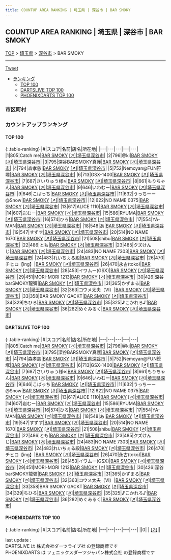 ```yaml
---
title: COUNTUP AREA RANKING | 埼玉県 | 深谷市 | BAR SMOKY
---
```

## COUNTUP AREA RANKING | 埼玉県 | 深谷市 | BAR SMOKY

[TOP](/darts/rank/) > [埼玉県](/darts/rank/埼玉県/) > [深谷市](/darts/rank/埼玉県/深谷市/) > BAR SMOKY

___

<a href="https://twitter.com/share?ref_src=twsrc%5Etfw" data-text="COUNTUP AREA RANKING | 埼玉県深谷市BAR SMOKY" class="twitter-share-button" data-hashtags="DARTSLIVE,PHOENIXDARTS,darts,ダーツ" data-show-count="false">Tweet</a>

* [ランキング](#カウントアップランキング)
    * [TOP 100](#top-100)
    * [DARTSLIVE TOP 100](#dartslive-top-100)
    * [PHOENIXDARTS TOP 100](#phoenixdarts-top-100)

### 市区町村

<ul>

</ul>

### カウントアップランキング

#### TOP 100



{:.table-ranking}
|#|スコア|名前|店名|所在地|
|---|---|---|---|---|
|1|805|<span class="rank-name-dl">Catch me</span>|<a href="/darts/rank/shops/cf03a0c8e76f9eb30d9b047a20a7ba1e.html">BAR SMOKY</a> <a href="https://search.dartslive.com/jp/shop/cf03a0c8e76f9eb30d9b047a20a7ba1e">[↗]</a>|<a href="/darts/rank/埼玉県/深谷市">埼玉県深谷市</a>|
|2|796|<span class="rank-name-dl">@ki</span>|<a href="/darts/rank/shops/cf03a0c8e76f9eb30d9b047a20a7ba1e.html">BAR SMOKY</a> <a href="https://search.dartslive.com/jp/shop/cf03a0c8e76f9eb30d9b047a20a7ba1e">[↗]</a>|<a href="/darts/rank/埼玉県/深谷市">埼玉県深谷市</a>|
|3|795|<span class="rank-name-dl">深谷BARSMOKY真護</span>|<a href="/darts/rank/shops/cf03a0c8e76f9eb30d9b047a20a7ba1e.html">BAR SMOKY</a> <a href="https://search.dartslive.com/jp/shop/cf03a0c8e76f9eb30d9b047a20a7ba1e">[↗]</a>|<a href="/darts/rank/埼玉県/深谷市">埼玉県深谷市</a>|
|4|794|<span class="rank-name-dl">森孝慈</span>|<a href="/darts/rank/shops/cf03a0c8e76f9eb30d9b047a20a7ba1e.html">BAR SMOKY</a> <a href="https://search.dartslive.com/jp/shop/cf03a0c8e76f9eb30d9b047a20a7ba1e">[↗]</a>|<a href="/darts/rank/埼玉県/深谷市">埼玉県深谷市</a>|
|5|752|<span class="rank-name-dl">Nemoyan@FUN笹塚</span>|<a href="/darts/rank/shops/cf03a0c8e76f9eb30d9b047a20a7ba1e.html">BAR SMOKY</a> <a href="https://search.dartslive.com/jp/shop/cf03a0c8e76f9eb30d9b047a20a7ba1e">[↗]</a>|<a href="/darts/rank/埼玉県/深谷市">埼玉県深谷市</a>|
|6|713|<span class="rank-name-dl">GSX-1400</span>|<a href="/darts/rank/shops/cf03a0c8e76f9eb30d9b047a20a7ba1e.html">BAR SMOKY</a> <a href="https://search.dartslive.com/jp/shop/cf03a0c8e76f9eb30d9b047a20a7ba1e">[↗]</a>|<a href="/darts/rank/埼玉県/深谷市">埼玉県深谷市</a>|
|7|687|<span class="rank-name-dl">さいりゅう様⭐︎</span>|<a href="/darts/rank/shops/cf03a0c8e76f9eb30d9b047a20a7ba1e.html">BAR SMOKY</a> <a href="https://search.dartslive.com/jp/shop/cf03a0c8e76f9eb30d9b047a20a7ba1e">[↗]</a>|<a href="/darts/rank/埼玉県/深谷市">埼玉県深谷市</a>|
|8|661|<span class="rank-name-dl">もりちゃん</span>|<a href="/darts/rank/shops/cf03a0c8e76f9eb30d9b047a20a7ba1e.html">BAR SMOKY</a> <a href="https://search.dartslive.com/jp/shop/cf03a0c8e76f9eb30d9b047a20a7ba1e">[↗]</a>|<a href="/darts/rank/埼玉県/深谷市">埼玉県深谷市</a>|
|9|646|<span class="rank-name-dl">いわむー</span>|<a href="/darts/rank/shops/cf03a0c8e76f9eb30d9b047a20a7ba1e.html">BAR SMOKY</a> <a href="https://search.dartslive.com/jp/shop/cf03a0c8e76f9eb30d9b047a20a7ba1e">[↗]</a>|<a href="/darts/rank/埼玉県/深谷市">埼玉県深谷市</a>|
|9|646|<span class="rank-name-dl">こばっち</span>|<a href="/darts/rank/shops/cf03a0c8e76f9eb30d9b047a20a7ba1e.html">BAR SMOKY</a> <a href="https://search.dartslive.com/jp/shop/cf03a0c8e76f9eb30d9b047a20a7ba1e">[↗]</a>|<a href="/darts/rank/埼玉県/深谷市">埼玉県深谷市</a>|
|11|632|<span class="rank-name-dl">うっちーー@Snow</span>|<a href="/darts/rank/shops/cf03a0c8e76f9eb30d9b047a20a7ba1e.html">BAR SMOKY</a> <a href="https://search.dartslive.com/jp/shop/cf03a0c8e76f9eb30d9b047a20a7ba1e">[↗]</a>|<a href="/darts/rank/埼玉県/深谷市">埼玉県深谷市</a>|
|12|622|<span class="rank-name-dl">NO NAME 0375</span>|<a href="/darts/rank/shops/cf03a0c8e76f9eb30d9b047a20a7ba1e.html">BAR SMOKY</a> <a href="https://search.dartslive.com/jp/shop/cf03a0c8e76f9eb30d9b047a20a7ba1e">[↗]</a>|<a href="/darts/rank/埼玉県/深谷市">埼玉県深谷市</a>|
|13|617|<span class="rank-name-dl">ALICE 1110</span>|<a href="/darts/rank/shops/cf03a0c8e76f9eb30d9b047a20a7ba1e.html">BAR SMOKY</a> <a href="https://search.dartslive.com/jp/shop/cf03a0c8e76f9eb30d9b047a20a7ba1e">[↗]</a>|<a href="/darts/rank/埼玉県/深谷市">埼玉県深谷市</a>|
|14|607|<span class="rank-name-dl">岩むー</span>|<a href="/darts/rank/shops/cf03a0c8e76f9eb30d9b047a20a7ba1e.html">BAR SMOKY</a> <a href="https://search.dartslive.com/jp/shop/cf03a0c8e76f9eb30d9b047a20a7ba1e">[↗]</a>|<a href="/darts/rank/埼玉県/深谷市">埼玉県深谷市</a>|
|15|586|<span class="rank-name-dl">RYUMA</span>|<a href="/darts/rank/shops/cf03a0c8e76f9eb30d9b047a20a7ba1e.html">BAR SMOKY</a> <a href="https://search.dartslive.com/jp/shop/cf03a0c8e76f9eb30d9b047a20a7ba1e">[↗]</a>|<a href="/darts/rank/埼玉県/深谷市">埼玉県深谷市</a>|
|16|574|<span class="rank-name-dl">ひろ</span>|<a href="/darts/rank/shops/cf03a0c8e76f9eb30d9b047a20a7ba1e.html">BAR SMOKY</a> <a href="https://search.dartslive.com/jp/shop/cf03a0c8e76f9eb30d9b047a20a7ba1e">[↗]</a>|<a href="/darts/rank/埼玉県/深谷市">埼玉県深谷市</a>|
|17|554|<span class="rank-name-dl">YA-MAN</span>|<a href="/darts/rank/shops/cf03a0c8e76f9eb30d9b047a20a7ba1e.html">BAR SMOKY</a> <a href="https://search.dartslive.com/jp/shop/cf03a0c8e76f9eb30d9b047a20a7ba1e">[↗]</a>|<a href="/darts/rank/埼玉県/深谷市">埼玉県深谷市</a>|
|18|548|<span class="rank-name-dl">あ</span>|<a href="/darts/rank/shops/cf03a0c8e76f9eb30d9b047a20a7ba1e.html">BAR SMOKY</a> <a href="https://search.dartslive.com/jp/shop/cf03a0c8e76f9eb30d9b047a20a7ba1e">[↗]</a>|<a href="/darts/rank/埼玉県/深谷市">埼玉県深谷市</a>|
|19|547|<span class="rank-name-dl">すずす</span>|<a href="/darts/rank/shops/cf03a0c8e76f9eb30d9b047a20a7ba1e.html">BAR SMOKY</a> <a href="https://search.dartslive.com/jp/shop/cf03a0c8e76f9eb30d9b047a20a7ba1e">[↗]</a>|<a href="/darts/rank/埼玉県/深谷市">埼玉県深谷市</a>|
|20|514|<span class="rank-name-dl">NO NAME 1670</span>|<a href="/darts/rank/shops/cf03a0c8e76f9eb30d9b047a20a7ba1e.html">BAR SMOKY</a> <a href="https://search.dartslive.com/jp/shop/cf03a0c8e76f9eb30d9b047a20a7ba1e">[↗]</a>|<a href="/darts/rank/埼玉県/深谷市">埼玉県深谷市</a>|
|21|508|<span class="rank-name-dl">shibu</span>|<a href="/darts/rank/shops/cf03a0c8e76f9eb30d9b047a20a7ba1e.html">BAR SMOKY</a> <a href="https://search.dartslive.com/jp/shop/cf03a0c8e76f9eb30d9b047a20a7ba1e">[↗]</a>|<a href="/darts/rank/埼玉県/深谷市">埼玉県深谷市</a>|
|22|486|<span class="rank-name-dl">とも</span>|<a href="/darts/rank/shops/cf03a0c8e76f9eb30d9b047a20a7ba1e.html">BAR SMOKY</a> <a href="https://search.dartslive.com/jp/shop/cf03a0c8e76f9eb30d9b047a20a7ba1e">[↗]</a>|<a href="/darts/rank/埼玉県/深谷市">埼玉県深谷市</a>|
|23|485|<span class="rank-name-dl">クズけんじ</span>|<a href="/darts/rank/shops/cf03a0c8e76f9eb30d9b047a20a7ba1e.html">BAR SMOKY</a> <a href="https://search.dartslive.com/jp/shop/cf03a0c8e76f9eb30d9b047a20a7ba1e">[↗]</a>|<a href="/darts/rank/埼玉県/深谷市">埼玉県深谷市</a>|
|24|483|<span class="rank-name-dl">NO NAME 7303</span>|<a href="/darts/rank/shops/cf03a0c8e76f9eb30d9b047a20a7ba1e.html">BAR SMOKY</a> <a href="https://search.dartslive.com/jp/shop/cf03a0c8e76f9eb30d9b047a20a7ba1e">[↗]</a>|<a href="/darts/rank/埼玉県/深谷市">埼玉県深谷市</a>|
|24|483|<span class="rank-name-dl">れいちぇる殿</span>|<a href="/darts/rank/shops/cf03a0c8e76f9eb30d9b047a20a7ba1e.html">BAR SMOKY</a> <a href="https://search.dartslive.com/jp/shop/cf03a0c8e76f9eb30d9b047a20a7ba1e">[↗]</a>|<a href="/darts/rank/埼玉県/深谷市">埼玉県深谷市</a>|
|26|470|<span class="rank-name-dl">チヒロ【ing】</span>|<a href="/darts/rank/shops/cf03a0c8e76f9eb30d9b047a20a7ba1e.html">BAR SMOKY</a> <a href="https://search.dartslive.com/jp/shop/cf03a0c8e76f9eb30d9b047a20a7ba1e">[↗]</a>|<a href="/darts/rank/埼玉県/深谷市">埼玉県深谷市</a>|
|26|470|<span class="rank-name-dl">永古(toko)</span>|<a href="/darts/rank/shops/cf03a0c8e76f9eb30d9b047a20a7ba1e.html">BAR SMOKY</a> <a href="https://search.dartslive.com/jp/shop/cf03a0c8e76f9eb30d9b047a20a7ba1e">[↗]</a>|<a href="/darts/rank/埼玉県/深谷市">埼玉県深谷市</a>|
|28|453|<span class="rank-name-dl">イワムー(GSX)</span>|<a href="/darts/rank/shops/cf03a0c8e76f9eb30d9b047a20a7ba1e.html">BAR SMOKY</a> <a href="https://search.dartslive.com/jp/shop/cf03a0c8e76f9eb30d9b047a20a7ba1e">[↗]</a>|<a href="/darts/rank/埼玉県/深谷市">埼玉県深谷市</a>|
|29|451|<span class="rank-name-dl">MORI-MORI 1213</span>|<a href="/darts/rank/shops/cf03a0c8e76f9eb30d9b047a20a7ba1e.html">BAR SMOKY</a> <a href="https://search.dartslive.com/jp/shop/cf03a0c8e76f9eb30d9b047a20a7ba1e">[↗]</a>|<a href="/darts/rank/埼玉県/深谷市">埼玉県深谷市</a>|
|30|426|<span class="rank-name-dl">深谷barSMOKY龍彌</span>|<a href="/darts/rank/shops/cf03a0c8e76f9eb30d9b047a20a7ba1e.html">BAR SMOKY</a> <a href="https://search.dartslive.com/jp/shop/cf03a0c8e76f9eb30d9b047a20a7ba1e">[↗]</a>|<a href="/darts/rank/埼玉県/深谷市">埼玉県深谷市</a>|
|31|365|<span class="rank-name-dl">かずまる</span>|<a href="/darts/rank/shops/cf03a0c8e76f9eb30d9b047a20a7ba1e.html">BAR SMOKY</a> <a href="https://search.dartslive.com/jp/shop/cf03a0c8e76f9eb30d9b047a20a7ba1e">[↗]</a>|<a href="/darts/rank/埼玉県/深谷市">埼玉県深谷市</a>|
|32|363|<span class="rank-name-dl">コウメ太夫（Ⅵ）</span>|<a href="/darts/rank/shops/cf03a0c8e76f9eb30d9b047a20a7ba1e.html">BAR SMOKY</a> <a href="https://search.dartslive.com/jp/shop/cf03a0c8e76f9eb30d9b047a20a7ba1e">[↗]</a>|<a href="/darts/rank/埼玉県/深谷市">埼玉県深谷市</a>|
|33|358|<span class="rank-name-dl">BAR SMOKY GACKT</span>|<a href="/darts/rank/shops/cf03a0c8e76f9eb30d9b047a20a7ba1e.html">BAR SMOKY</a> <a href="https://search.dartslive.com/jp/shop/cf03a0c8e76f9eb30d9b047a20a7ba1e">[↗]</a>|<a href="/darts/rank/埼玉県/深谷市">埼玉県深谷市</a>|
|34|329|<span class="rank-name-dl">ちひろ</span>|<a href="/darts/rank/shops/cf03a0c8e76f9eb30d9b047a20a7ba1e.html">BAR SMOKY</a> <a href="https://search.dartslive.com/jp/shop/cf03a0c8e76f9eb30d9b047a20a7ba1e">[↗]</a>|<a href="/darts/rank/埼玉県/深谷市">埼玉県深谷市</a>|
|35|325|<span class="rank-name-dl">♪こかれろ♪</span>|<a href="/darts/rank/shops/cf03a0c8e76f9eb30d9b047a20a7ba1e.html">BAR SMOKY</a> <a href="https://search.dartslive.com/jp/shop/cf03a0c8e76f9eb30d9b047a20a7ba1e">[↗]</a>|<a href="/darts/rank/埼玉県/深谷市">埼玉県深谷市</a>|
|36|282|<span class="rank-name-dl">めぐみるく</span>|<a href="/darts/rank/shops/cf03a0c8e76f9eb30d9b047a20a7ba1e.html">BAR SMOKY</a> <a href="https://search.dartslive.com/jp/shop/cf03a0c8e76f9eb30d9b047a20a7ba1e">[↗]</a>|<a href="/darts/rank/埼玉県/深谷市">埼玉県深谷市</a>|


#### DARTSLIVE TOP 100



{:.table-ranking}
|#|スコア|名前|店名|所在地|
|---|---|---|---|---|
|1|805|<span class="rank-name-dl">Catch me</span>|<a href="/darts/rank/shops/cf03a0c8e76f9eb30d9b047a20a7ba1e.html">BAR SMOKY</a> <a href="https://search.dartslive.com/jp/shop/cf03a0c8e76f9eb30d9b047a20a7ba1e">[↗]</a>|<a href="/darts/rank/埼玉県/深谷市">埼玉県深谷市</a>|
|2|796|<span class="rank-name-dl">@ki</span>|<a href="/darts/rank/shops/cf03a0c8e76f9eb30d9b047a20a7ba1e.html">BAR SMOKY</a> <a href="https://search.dartslive.com/jp/shop/cf03a0c8e76f9eb30d9b047a20a7ba1e">[↗]</a>|<a href="/darts/rank/埼玉県/深谷市">埼玉県深谷市</a>|
|3|795|<span class="rank-name-dl">深谷BARSMOKY真護</span>|<a href="/darts/rank/shops/cf03a0c8e76f9eb30d9b047a20a7ba1e.html">BAR SMOKY</a> <a href="https://search.dartslive.com/jp/shop/cf03a0c8e76f9eb30d9b047a20a7ba1e">[↗]</a>|<a href="/darts/rank/埼玉県/深谷市">埼玉県深谷市</a>|
|4|794|<span class="rank-name-dl">森孝慈</span>|<a href="/darts/rank/shops/cf03a0c8e76f9eb30d9b047a20a7ba1e.html">BAR SMOKY</a> <a href="https://search.dartslive.com/jp/shop/cf03a0c8e76f9eb30d9b047a20a7ba1e">[↗]</a>|<a href="/darts/rank/埼玉県/深谷市">埼玉県深谷市</a>|
|5|752|<span class="rank-name-dl">Nemoyan@FUN笹塚</span>|<a href="/darts/rank/shops/cf03a0c8e76f9eb30d9b047a20a7ba1e.html">BAR SMOKY</a> <a href="https://search.dartslive.com/jp/shop/cf03a0c8e76f9eb30d9b047a20a7ba1e">[↗]</a>|<a href="/darts/rank/埼玉県/深谷市">埼玉県深谷市</a>|
|6|713|<span class="rank-name-dl">GSX-1400</span>|<a href="/darts/rank/shops/cf03a0c8e76f9eb30d9b047a20a7ba1e.html">BAR SMOKY</a> <a href="https://search.dartslive.com/jp/shop/cf03a0c8e76f9eb30d9b047a20a7ba1e">[↗]</a>|<a href="/darts/rank/埼玉県/深谷市">埼玉県深谷市</a>|
|7|687|<span class="rank-name-dl">さいりゅう様⭐︎</span>|<a href="/darts/rank/shops/cf03a0c8e76f9eb30d9b047a20a7ba1e.html">BAR SMOKY</a> <a href="https://search.dartslive.com/jp/shop/cf03a0c8e76f9eb30d9b047a20a7ba1e">[↗]</a>|<a href="/darts/rank/埼玉県/深谷市">埼玉県深谷市</a>|
|8|661|<span class="rank-name-dl">もりちゃん</span>|<a href="/darts/rank/shops/cf03a0c8e76f9eb30d9b047a20a7ba1e.html">BAR SMOKY</a> <a href="https://search.dartslive.com/jp/shop/cf03a0c8e76f9eb30d9b047a20a7ba1e">[↗]</a>|<a href="/darts/rank/埼玉県/深谷市">埼玉県深谷市</a>|
|9|646|<span class="rank-name-dl">いわむー</span>|<a href="/darts/rank/shops/cf03a0c8e76f9eb30d9b047a20a7ba1e.html">BAR SMOKY</a> <a href="https://search.dartslive.com/jp/shop/cf03a0c8e76f9eb30d9b047a20a7ba1e">[↗]</a>|<a href="/darts/rank/埼玉県/深谷市">埼玉県深谷市</a>|
|9|646|<span class="rank-name-dl">こばっち</span>|<a href="/darts/rank/shops/cf03a0c8e76f9eb30d9b047a20a7ba1e.html">BAR SMOKY</a> <a href="https://search.dartslive.com/jp/shop/cf03a0c8e76f9eb30d9b047a20a7ba1e">[↗]</a>|<a href="/darts/rank/埼玉県/深谷市">埼玉県深谷市</a>|
|11|632|<span class="rank-name-dl">うっちーー@Snow</span>|<a href="/darts/rank/shops/cf03a0c8e76f9eb30d9b047a20a7ba1e.html">BAR SMOKY</a> <a href="https://search.dartslive.com/jp/shop/cf03a0c8e76f9eb30d9b047a20a7ba1e">[↗]</a>|<a href="/darts/rank/埼玉県/深谷市">埼玉県深谷市</a>|
|12|622|<span class="rank-name-dl">NO NAME 0375</span>|<a href="/darts/rank/shops/cf03a0c8e76f9eb30d9b047a20a7ba1e.html">BAR SMOKY</a> <a href="https://search.dartslive.com/jp/shop/cf03a0c8e76f9eb30d9b047a20a7ba1e">[↗]</a>|<a href="/darts/rank/埼玉県/深谷市">埼玉県深谷市</a>|
|13|617|<span class="rank-name-dl">ALICE 1110</span>|<a href="/darts/rank/shops/cf03a0c8e76f9eb30d9b047a20a7ba1e.html">BAR SMOKY</a> <a href="https://search.dartslive.com/jp/shop/cf03a0c8e76f9eb30d9b047a20a7ba1e">[↗]</a>|<a href="/darts/rank/埼玉県/深谷市">埼玉県深谷市</a>|
|14|607|<span class="rank-name-dl">岩むー</span>|<a href="/darts/rank/shops/cf03a0c8e76f9eb30d9b047a20a7ba1e.html">BAR SMOKY</a> <a href="https://search.dartslive.com/jp/shop/cf03a0c8e76f9eb30d9b047a20a7ba1e">[↗]</a>|<a href="/darts/rank/埼玉県/深谷市">埼玉県深谷市</a>|
|15|586|<span class="rank-name-dl">RYUMA</span>|<a href="/darts/rank/shops/cf03a0c8e76f9eb30d9b047a20a7ba1e.html">BAR SMOKY</a> <a href="https://search.dartslive.com/jp/shop/cf03a0c8e76f9eb30d9b047a20a7ba1e">[↗]</a>|<a href="/darts/rank/埼玉県/深谷市">埼玉県深谷市</a>|
|16|574|<span class="rank-name-dl">ひろ</span>|<a href="/darts/rank/shops/cf03a0c8e76f9eb30d9b047a20a7ba1e.html">BAR SMOKY</a> <a href="https://search.dartslive.com/jp/shop/cf03a0c8e76f9eb30d9b047a20a7ba1e">[↗]</a>|<a href="/darts/rank/埼玉県/深谷市">埼玉県深谷市</a>|
|17|554|<span class="rank-name-dl">YA-MAN</span>|<a href="/darts/rank/shops/cf03a0c8e76f9eb30d9b047a20a7ba1e.html">BAR SMOKY</a> <a href="https://search.dartslive.com/jp/shop/cf03a0c8e76f9eb30d9b047a20a7ba1e">[↗]</a>|<a href="/darts/rank/埼玉県/深谷市">埼玉県深谷市</a>|
|18|548|<span class="rank-name-dl">あ</span>|<a href="/darts/rank/shops/cf03a0c8e76f9eb30d9b047a20a7ba1e.html">BAR SMOKY</a> <a href="https://search.dartslive.com/jp/shop/cf03a0c8e76f9eb30d9b047a20a7ba1e">[↗]</a>|<a href="/darts/rank/埼玉県/深谷市">埼玉県深谷市</a>|
|19|547|<span class="rank-name-dl">すずす</span>|<a href="/darts/rank/shops/cf03a0c8e76f9eb30d9b047a20a7ba1e.html">BAR SMOKY</a> <a href="https://search.dartslive.com/jp/shop/cf03a0c8e76f9eb30d9b047a20a7ba1e">[↗]</a>|<a href="/darts/rank/埼玉県/深谷市">埼玉県深谷市</a>|
|20|514|<span class="rank-name-dl">NO NAME 1670</span>|<a href="/darts/rank/shops/cf03a0c8e76f9eb30d9b047a20a7ba1e.html">BAR SMOKY</a> <a href="https://search.dartslive.com/jp/shop/cf03a0c8e76f9eb30d9b047a20a7ba1e">[↗]</a>|<a href="/darts/rank/埼玉県/深谷市">埼玉県深谷市</a>|
|21|508|<span class="rank-name-dl">shibu</span>|<a href="/darts/rank/shops/cf03a0c8e76f9eb30d9b047a20a7ba1e.html">BAR SMOKY</a> <a href="https://search.dartslive.com/jp/shop/cf03a0c8e76f9eb30d9b047a20a7ba1e">[↗]</a>|<a href="/darts/rank/埼玉県/深谷市">埼玉県深谷市</a>|
|22|486|<span class="rank-name-dl">とも</span>|<a href="/darts/rank/shops/cf03a0c8e76f9eb30d9b047a20a7ba1e.html">BAR SMOKY</a> <a href="https://search.dartslive.com/jp/shop/cf03a0c8e76f9eb30d9b047a20a7ba1e">[↗]</a>|<a href="/darts/rank/埼玉県/深谷市">埼玉県深谷市</a>|
|23|485|<span class="rank-name-dl">クズけんじ</span>|<a href="/darts/rank/shops/cf03a0c8e76f9eb30d9b047a20a7ba1e.html">BAR SMOKY</a> <a href="https://search.dartslive.com/jp/shop/cf03a0c8e76f9eb30d9b047a20a7ba1e">[↗]</a>|<a href="/darts/rank/埼玉県/深谷市">埼玉県深谷市</a>|
|24|483|<span class="rank-name-dl">NO NAME 7303</span>|<a href="/darts/rank/shops/cf03a0c8e76f9eb30d9b047a20a7ba1e.html">BAR SMOKY</a> <a href="https://search.dartslive.com/jp/shop/cf03a0c8e76f9eb30d9b047a20a7ba1e">[↗]</a>|<a href="/darts/rank/埼玉県/深谷市">埼玉県深谷市</a>|
|24|483|<span class="rank-name-dl">れいちぇる殿</span>|<a href="/darts/rank/shops/cf03a0c8e76f9eb30d9b047a20a7ba1e.html">BAR SMOKY</a> <a href="https://search.dartslive.com/jp/shop/cf03a0c8e76f9eb30d9b047a20a7ba1e">[↗]</a>|<a href="/darts/rank/埼玉県/深谷市">埼玉県深谷市</a>|
|26|470|<span class="rank-name-dl">チヒロ【ing】</span>|<a href="/darts/rank/shops/cf03a0c8e76f9eb30d9b047a20a7ba1e.html">BAR SMOKY</a> <a href="https://search.dartslive.com/jp/shop/cf03a0c8e76f9eb30d9b047a20a7ba1e">[↗]</a>|<a href="/darts/rank/埼玉県/深谷市">埼玉県深谷市</a>|
|26|470|<span class="rank-name-dl">永古(toko)</span>|<a href="/darts/rank/shops/cf03a0c8e76f9eb30d9b047a20a7ba1e.html">BAR SMOKY</a> <a href="https://search.dartslive.com/jp/shop/cf03a0c8e76f9eb30d9b047a20a7ba1e">[↗]</a>|<a href="/darts/rank/埼玉県/深谷市">埼玉県深谷市</a>|
|28|453|<span class="rank-name-dl">イワムー(GSX)</span>|<a href="/darts/rank/shops/cf03a0c8e76f9eb30d9b047a20a7ba1e.html">BAR SMOKY</a> <a href="https://search.dartslive.com/jp/shop/cf03a0c8e76f9eb30d9b047a20a7ba1e">[↗]</a>|<a href="/darts/rank/埼玉県/深谷市">埼玉県深谷市</a>|
|29|451|<span class="rank-name-dl">MORI-MORI 1213</span>|<a href="/darts/rank/shops/cf03a0c8e76f9eb30d9b047a20a7ba1e.html">BAR SMOKY</a> <a href="https://search.dartslive.com/jp/shop/cf03a0c8e76f9eb30d9b047a20a7ba1e">[↗]</a>|<a href="/darts/rank/埼玉県/深谷市">埼玉県深谷市</a>|
|30|426|<span class="rank-name-dl">深谷barSMOKY龍彌</span>|<a href="/darts/rank/shops/cf03a0c8e76f9eb30d9b047a20a7ba1e.html">BAR SMOKY</a> <a href="https://search.dartslive.com/jp/shop/cf03a0c8e76f9eb30d9b047a20a7ba1e">[↗]</a>|<a href="/darts/rank/埼玉県/深谷市">埼玉県深谷市</a>|
|31|365|<span class="rank-name-dl">かずまる</span>|<a href="/darts/rank/shops/cf03a0c8e76f9eb30d9b047a20a7ba1e.html">BAR SMOKY</a> <a href="https://search.dartslive.com/jp/shop/cf03a0c8e76f9eb30d9b047a20a7ba1e">[↗]</a>|<a href="/darts/rank/埼玉県/深谷市">埼玉県深谷市</a>|
|32|363|<span class="rank-name-dl">コウメ太夫（Ⅵ）</span>|<a href="/darts/rank/shops/cf03a0c8e76f9eb30d9b047a20a7ba1e.html">BAR SMOKY</a> <a href="https://search.dartslive.com/jp/shop/cf03a0c8e76f9eb30d9b047a20a7ba1e">[↗]</a>|<a href="/darts/rank/埼玉県/深谷市">埼玉県深谷市</a>|
|33|358|<span class="rank-name-dl">BAR SMOKY GACKT</span>|<a href="/darts/rank/shops/cf03a0c8e76f9eb30d9b047a20a7ba1e.html">BAR SMOKY</a> <a href="https://search.dartslive.com/jp/shop/cf03a0c8e76f9eb30d9b047a20a7ba1e">[↗]</a>|<a href="/darts/rank/埼玉県/深谷市">埼玉県深谷市</a>|
|34|329|<span class="rank-name-dl">ちひろ</span>|<a href="/darts/rank/shops/cf03a0c8e76f9eb30d9b047a20a7ba1e.html">BAR SMOKY</a> <a href="https://search.dartslive.com/jp/shop/cf03a0c8e76f9eb30d9b047a20a7ba1e">[↗]</a>|<a href="/darts/rank/埼玉県/深谷市">埼玉県深谷市</a>|
|35|325|<span class="rank-name-dl">♪こかれろ♪</span>|<a href="/darts/rank/shops/cf03a0c8e76f9eb30d9b047a20a7ba1e.html">BAR SMOKY</a> <a href="https://search.dartslive.com/jp/shop/cf03a0c8e76f9eb30d9b047a20a7ba1e">[↗]</a>|<a href="/darts/rank/埼玉県/深谷市">埼玉県深谷市</a>|
|36|282|<span class="rank-name-dl">めぐみるく</span>|<a href="/darts/rank/shops/cf03a0c8e76f9eb30d9b047a20a7ba1e.html">BAR SMOKY</a> <a href="https://search.dartslive.com/jp/shop/cf03a0c8e76f9eb30d9b047a20a7ba1e">[↗]</a>|<a href="/darts/rank/埼玉県/深谷市">埼玉県深谷市</a>|


#### PHOENIXDARTS TOP 100



{:.table-ranking}
|#|スコア|名前|店名|所在地|
|---|---|---|---|---|
||0|<span class="rank-name-dl"> </span>|<a href="/darts/rank/shops/.html"></a> <a href="">[↗]</a>|<a href="/darts/rank//"></a>|


<div class="footer border-top border-gray-light mt-5 pt-3 text-right text-gray">
    last update : <span style="font-weight: italic" id="foot_last_modified"></span><br />
    DARTSLIVE は 株式会社ダーツライブ社 の登録商標です<br />
    PHOENIXDARTS は フェニックスダーツジャパン株式会社 の登録商標です<br />
</div>

<script src="https://cdnjs.cloudflare.com/ajax/libs/jquery.tablesorter/2.31.3/js/jquery.tablesorter.min.js" integrity="sha512-qzgd5cYSZcosqpzpn7zF2ZId8f/8CHmFKZ8j7mU4OUXTNRd5g+ZHBPsgKEwoqxCtdQvExE5LprwwPAgoicguNg==" crossorigin="anonymous" referrerpolicy="no-referrer"></script>
<link rel="stylesheet" href="https://cdnjs.cloudflare.com/ajax/libs/jquery.tablesorter/2.31.3/css/theme.default.min.css" integrity="sha512-wghhOJkjQX0Lh3NSWvNKeZ0ZpNn+SPVXX1Qyc9OCaogADktxrBiBdKGDoqVUOyhStvMBmJQ8ZdMHiR3wuEq8+w==" crossorigin="anonymous" referrerpolicy="no-referrer" />
<script>
$(function() {
    $(".table-ranking").tablesorter({sortList:[[0, 0]]});
    $("#foot_last_modified").text(formatDate(new Date(document.lastModified), 'yyyy-MM-dd HH:mm:ss'));
});
</script>

<script async src="https://platform.twitter.com/widgets.js" charset="utf-8"></script>